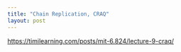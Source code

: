 ```yaml
---
title: "Chain Replication, CRAQ"
layout: post
---
```


<https://timilearning.com/posts/mit-6.824/lecture-9-craq/>
